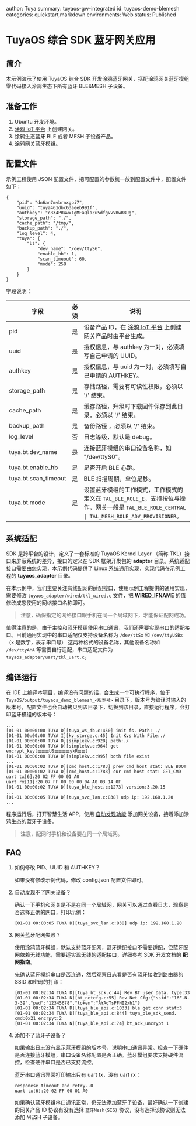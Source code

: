 author: Tuya
summary: tuyaos-gw-integrated
id: tuyaos-demo-blemesh
categories: quickstart,markdown
environments: Web
status: Published

# TuyaOS 综合 SDK 蓝牙网关应用

## 简介

本示例演示了使用 TuyaOS 综合 SDK 开发涂鸦蓝牙网关，搭配涂鸦网关蓝牙模组零代码接入涂鸦生态下所有蓝牙 BLE&MESH 子设备。

## 准备工作

1. Ubuntu 开发环境。
2. [涂鸦 IoT 平台](https://iot.tuya.com/) 上创建网关。
3. 涂鸦生态蓝牙 BLE 或者 MESH 子设备产品。
4. 涂鸦网关蓝牙模组。

## 配置文件

示例工程使用 JSON 配置文件，把可配置的参数统一放到配置文件中，配置文件如下：

```
{
    "pid": "dn6an7mvbrnxgpi7",
    "uuid": "tuya461dbc63aeeb991f",
    "authkey": "c8X4PR4wx1gMFaQlaZu5dfgVvVRwB8Ug",
    "storage_path": "./",
    "cache_path": "/tmp/",
    "backup_path": "./",
    "log_level": 4,
    "tuya": {
        "bt": {
            "dev_name": "/dev/ttyS6",
            "enable_hb": 1,
            "scan_timeout": 60,
            "mode": 258
        }
    }
}
```

字段说明：

| 字段                 | 必须 | 说明                                                         |
| -------------------- | ---- | ------------------------------------------------------------ |
| pid                  | 是   | 设备产品 ID，在 [涂鸦 IoT 平台](https://iot.tuya.com/) 上创建网关产品时由平台生成。 |
| uuid                 | 是   | 授权信息，与 authkey 为一对，必须填写自己申请的 UUID。       |
| authkey              | 是   | 授权信息，与 uuid 为一对，必须填写自己申请的 AUTHKEY。       |
| storage_path         | 是   | 存储路径，需要有可读性权限，必须以 '/' 结束。                |
| cache_path           | 是   | 缓存路径，升级时下载固件保存到此目录，必须以 '/' 结束。      |
| backup_path          | 是   | 备份路径 ，必须以 '/' 结束。                                 |
| log_level            | 否   | 日志等级，默认是 debug。                                     |
| tuya.bt.dev_name     | 是   | 连接蓝牙模组的串口设备名称，如 "/dev/ttyS0"。                |
| tuya.bt.enable_hb    | 是   | 是否开启 BLE 心跳。                                          |
| tuya.bt.scan_timeout | 是   | BLE 扫描周期，单位是秒。                                     |
| tuya.bt.mode         | 是   | 设置蓝牙模组的工作模式，工作模式的定义在 `TAL_BLE_ROLE_E`，支持按位与操作，网关一般是 `TAL_BLE_ROLE_CENTRAL \| TAL_MESH_ROLE_ADV_PROVISIONER`。 |

## 系统适配

SDK 是跨平台的设计，定义了一套标准的 TuyaOS Kernel Layer （简称 TKL）接口来屏蔽系统的差异，接口的定义在 SDK 框架开发包的 **adapter** 目录。系统适配接口需要由您实现，本示例代码提供了 Linux 系统通用实现，实现代码在示例工程的 **tuyaos_adapter** 目录。

在本示例中，我们主要关注有线配网的适配接口，使用示例工程提供的通用实现，需要修改 `tuyaos_adapter/wired/tkl_wired.c` 文件，把 **WIRED_IFNAME** 的值修改成您使用的网络接口名称即可。

> 注意，确保指定的网络接口跟手机在同一个局域网下，才能保证配网成功。

值得注意的是，由于主控和蓝牙模组使用串口通讯，我们还需要实现串口的适配接口。目前通用实现中的串口适配仅支持设备名称为 `/dev/ttSx` 和 `/dev/ttyUSBx` （x 是数字，表示串口号） 这两种格式的设备名称，其他设备名称如 `/dev/ttyAMA` 等需要自行适配，串口适配文件为 `tuyaos_adapter/uart/tkl_uart.c`。

## 编译运行

在 IDE 上编译本项目，编译没有问题的话，会生成一个可执行程序，位于 `TuyaOS/output/tuyaos_demo_blemesh_<版本号>` 目录下，版本号为编译时输入的版本号，配置文件也会自动拷贝到该目录下，切换到该目录，直接运行程序，会打印蓝牙模组的版本号：

```
...
[01-01 00:00:00 TUYA D][tuya_ws_db.c:450] init fs. Path: ./
[01-01 00:00:00 TUYA I][kv_storge.c:45] Init Kvs With File:./
[01-01 00:00:00 TUYA D][simplekv.c:928] path:./
[01-01 00:00:00 TUYA D][simplekv.c:964] get encrypt_key[⚌⚌⚌US⚌⚌⚌⚌ykR⚌⚌]
[01-01 00:00:00 TUYA D][simplekv.c:995] both file exist
...
[01-01 00:00:02 TUYA D][cmd_host.c:1783] prev cmd host stat: BLE_BOOT
[01-01 00:00:02 TUYA D][cmd_host.c:1783] cur cmd host stat: GET_CMD
uart tx[6]:20 02 FF 00 01 A0
uart rx[11]:20 07 FF 00 00 00 04 A0 03 14 0F
[01-01 00:00:02 TUYA D][tuya_ble_host.c:1273] version:3.20.15
...
[01-01 00:00:05 TUYA D][tuya_svc_lan.c:838] udp ip: 192.168.1.20
...
```

程序运行后，打开智慧生活 APP，使用 [自动发现功能](https://developer.tuya.com/cn/docs/iot/user-manual-for-tuya-smart-v3177?id=K9obrofrfk4sk#title-13-%E8%87%AA%E5%8A%A8%E6%B7%BB%E5%8A%A0) 添加网关设备，接着添加涂鸦生态的蓝牙子设备。

> 注意，配网时手机和设备要在同一个局域网。

## FAQ

1. 如何修改 PID、UUID 和 AUTHKEY？<br/>

   如果没有修改示例代码，修改 config.json 配置文件即可。

1. 自动发现不了网关设备？<br/>

   确认一下手机和网关是不是在同一个局域网，网关可以通过查看日志，观察是否选择正确的网口，打印示例：<br/>

   ```
   [01-01 00:00:05 TUYA D][tuya_svc_lan.c:838] udp ip: 192.168.1.20
   ```

1. 网关蓝牙配网失败？<br/>

   使用涂鸦蓝牙模组，默认支持蓝牙配网，蓝牙适配接口不需要适配，但蓝牙配网依赖无线功能，需要适实现无线的适配接口，详细参考 SDK 开发文档的 **配网指南**。<br/>
   
   先确认蓝牙模组串口是否连通，然后观察日志看是否有蓝牙接收到路由器的 SSID 和密码的打印：<br/>
   
   ```
   [01-01 00:02:34 TUYA D][tuya_bt_sdk.c:44] Rev BT user Data. type:33
   [01-01 00:02:34 TUYA N][bt_netcfg.c:55] Rev Net Cfg:{"ssid":"16F-N-3-39","pwd":"12345678","token":"AYAqTsPFHI2xh1"}
   [01-01 00:02:34 TUYA D][tuya_ble_api.c:1033] ble get conn stat:3
   [01-01 00:02:34 TUYA D][tuya_ble_api.c:844] tuya_ble_sdk_send. cmd:0x21 encrpyt:2
   [01-01 00:02:34 TUYA N][tuya_ble_api.c:74] bt_ack_uncrypt 1
   ```
   
1. 添加不了蓝牙子设备？<br/>

   如果输出日志没有显示蓝牙模组的版本号，说明串口通讯异常。检查一下硬件是否连接蓝牙模组，串口设备名称配置是否正确。蓝牙模组要求支持硬件流控，检查硬件串口是否已支持流控。<br/>
   
   蓝牙串口通讯异常打印输出只有 uart tx，没有 uart rx：<br/>
   
   ```
   responese timeout and retry..0
   uart tx[6]:20 02 FF 00 01 A0
   ```
   
   如果确认蓝牙模组串口通讯正常，仍无法添加蓝牙子设备，最好确认一下创建的网关产品 ID 协议有没有选择 `蓝牙Mesh(SIG)` 协议，没有选择该协议则无法添加 MESH 子设备。
